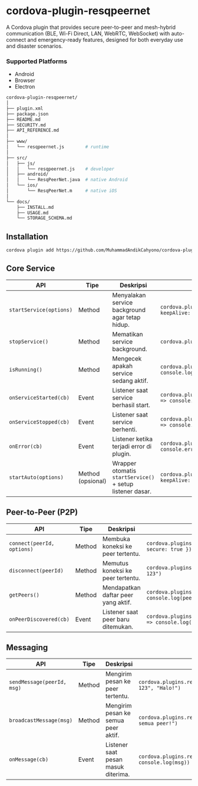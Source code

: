 # cordova-plugin-resqpeernet
A Cordova plugin that provides secure peer-to-peer and mesh-hybrid communication (BLE, Wi-Fi Direct, LAN, WebRTC, WebSocket) with auto-connect and emergency-ready features, designed for both everyday use and disaster scenarios.

### Supported Platforms

- Android
- Browser
- Electron

```bash
cordova-plugin-resqpeernet/
│
├── plugin.xml
├── package.json
├── README.md
├── SECURITY.md
├── API_REFERENCE.md
│
├── www/
│   └── resqpeernet.js        # runtime
│
├── src/
│   ├── js/
│   │   └── resqpeernet.js    # developer
│   ├── android/
│   │   └── ResqPeerNet.java  # native Android
│   └── ios/
│       └── ResqPeerNet.m     # native iOS
│
└── docs/
    ├── INSTALL.md
    ├── USAGE.md
    └── STORAGE_SCHEMA.md

```

## Installation

```bash
cordova plugin add https://github.com/MuhammadAndikCahyono/cordova-plugin-resqpeernet
```
## Core Service

| API                     | Tipe              | Deskripsi                                                 | Contoh                                                                          |
| ----------------------- | ----------------- | --------------------------------------------------------- | ------------------------------------------------------------------------------- |
| `startService(options)` | Method            | Menyalakan service background agar tetap hidup.           | `cordova.plugins.resqpeernet.startService({ keepAlive: true })`                       |
| `stopService()`         | Method            | Mematikan service background.                             | `cordova.plugins.resqpeernet.stopService()`                                           |
| `isRunning()`           | Method            | Mengecek apakah service sedang aktif.                     | `cordova.plugins.resqpeernet.isRunning(status => console.log(status))`                |
| `onServiceStarted(cb)`  | Event             | Listener saat service berhasil start.                     | `cordova.plugins.resqpeernet.onServiceStarted(() => console.log("Service aktif"))`    |
| `onServiceStopped(cb)`  | Event             | Listener saat service berhenti.                           | `cordova.plugins.resqpeernet.onServiceStopped(() => console.log("Service berhenti"))` |
| `onError(cb)`           | Event             | Listener ketika terjadi error di plugin.                  | `cordova.plugins.resqpeernet.onError(err => console.error(err))`                      |
| `startAuto(options)`    | Method (opsional) | Wrapper otomatis `startService()` + setup listener dasar. | `cordova.plugins.resqpeernet.startAuto({ keepAlive: true })`                          |


## Peer-to-Peer (P2P)

| API                        | Tipe   | Deskripsi                           | Contoh                                                              |
| -------------------------- | ------ | ----------------------------------- | ------------------------------------------------------------------- |
| `connect(peerId, options)` | Method | Membuka koneksi ke peer tertentu.   | `cordova.plugins.resqpeernet.connect("peer-123", { secure: true })`       |
| `disconnect(peerId)`       | Method | Memutus koneksi ke peer tertentu.   | `cordova.plugins.resqpeernet.disconnect("peer-123")`                      |
| `getPeers()`               | Method | Mendapatkan daftar peer yang aktif. | `cordova.plugins.resqpeernet.getPeers(peers => console.log(peers))`       |
| `onPeerDiscovered(cb)`     | Event  | Listener saat peer baru ditemukan.  | `cordova.plugins.resqpeernet.onPeerDiscovered(peer => console.log(peer))` |

## Messaging

| API                        | Tipe   | Deskripsi                           | Contoh                                                       |
| -------------------------- | ------ | ----------------------------------- | ------------------------------------------------------------ |
| `sendMessage(peerId, msg)` | Method | Mengirim pesan ke peer tertentu.    | `cordova.plugins.resqpeernet.sendMessage("peer-123", "Halo!")`     |
| `broadcastMessage(msg)`    | Method | Mengirim pesan ke semua peer aktif. | `cordova.plugins.resqpeernet.broadcastMessage("Halo semua peer!")` |
| `onMessage(cb)`            | Event  | Listener saat pesan masuk diterima. | `cordova.plugins.resqpeernet.onMessage(msg => console.log(msg))`   |
